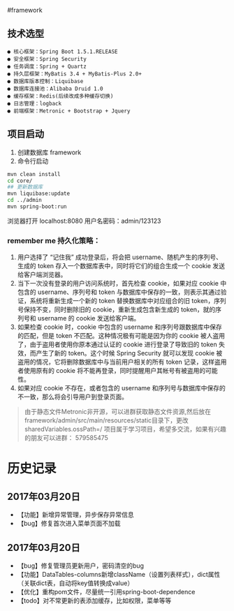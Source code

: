 #framework


## 技术选型
    ● 核心框架：Spring Boot 1.5.1.RELEASE
    ● 安全框架：Spring Security
    ● 任务调度：Spring + Quartz
    ● 持久层框架：MyBatis 3.4 + MyBatis-Plus 2.0+
    ● 数据库版本控制：Liquibase
    ● 数据库连接池：Alibaba Druid 1.0
    ● 缓存框架：Redis(后续改成多种缓存切换)
    ● 日志管理：logback
    ● 前端框架：Metronic + Bootstrap + Jquery
    
## 项目启动
1. 创建数据库 framework
2. 命令行启动

```bash
mvn clean install
cd core/
## 更新数据库
mvn liquibase:update
cd ../admin
mvn spring-boot:run
```
浏览器打开 localhost:8080 用户名密码：admin/123123

### remember me 持久化策略：
1. 用户选择了 “记住我” 成功登录后，将会把 username、随机产生的序列号、生成的 token 存入一个数据库表中，同时将它们的组合生成一个 cookie 发送给客户端浏览器。
2. 当下一次没有登录的用户访问系统时，首先检查 cookie，如果对应 cookie 中包含的 username、序列号和 token 与数据库中保存的一致，则表示其通过验证，系统将重新生成一个新的 token 替换数据库中对应组合的旧 token，序列号保持不变，同时删除旧的 cookie，重新生成包含新生成的 token，就的序列号和 username 的 cookie 发送给客户端。
3. 如果检查 cookie 时，cookie 中包含的 username 和序列号跟数据库中保存的匹配，但是 token 不匹配。这种情况极有可能是因为你的 cookie 被人盗用了，由于盗用者使用你原本通过认证的 cookie 进行登录了导致旧的 token 失效，而产生了新的 token。这个时候 Spring Security 就可以发现 cookie 被盗用的情况，它将删除数据库中与当前用户相关的所有 token 记录，这样盗用者使用原有的 cookie 将不能再登录，同时提醒用户其帐号有被盗用的可能性。
4. 如果对应 cookie 不存在，或者包含的 username 和序列号与数据库中保存的不一致，那么将会引导用户到登录页面。

> 由于静态文件Metronic非开源，可以进群获取静态文件资源,然后放在framework/admin/src/main/resources/static目录下，更改sharedVariables.ossPath=/
> 项目属于学习项目，希望多交流，如果有兴趣的朋友可以进群： 579585475

# 历史记录

## 2017年03月20日

* 【功能】新增异常管理，异步保存异常信息
* 【bug】修复首次进入菜单页面不加载

## 2017年03月20日

* 【bug】修复管理员更新用户，密码清空的bug
* 【功能】DataTables-columns新增className（设置列表样式），dict属性（关联dict表，自动将key值转换成value）
* 【优化】重构pom文件，尽量统一引用spring-boot-dependence
* 【todo】对不常更新的表添加缓存，比如权限，菜单等等
